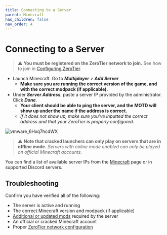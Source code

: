 ```yaml
---
title: Connecting to a Server
parent: Minecraft
has_children: false
nav_order: 4
---
```


# Connecting to a Server
> ⚠ **You must be registered on the ZeroTier network to join.** See how to join in [Configuring ZeroTier](https://drop8k.github.io/docs/misc/zerotier.html).

- Launch Minecraft. Go to ***Multiplayer*** > ***Add Server***
   - **Make sure you are running the correct version of the game, and with the correct modpack (if applicable).**
- Under ***Server Address***, paste a server IP provided by the administrator. Click ***Done***.
   - **Your client should be able to ping the server, and the MOTD will show up under the name if the address is correct.**
   - *If it does not show up, make sure you've inputted the correct address and that your ZeroTier is properly configured.*

![vmware_6Hxq7hcdWX](https://user-images.githubusercontent.com/92121005/181144329-62809c2c-7c10-4717-b6d5-b88dd4f62e01.gif)

> ⚠ **Note that cracked launchers can only play on servers that are in offline mode.** *Servers with online mode enabled can only be played on official Minecraft accounts.*

You can find a list of available server IPs from the [Minecraft](https://drop8k.github.io/docs/minecraft/main.html) page or in supported Discord servers.

## Troubleshooting
Confirm you have verified all of the following:

- The server is active and running
- The correct Minecraft version and modpack (if applicable)
- [Additional or updated mods](https://drop8k.github.io/docs/minecraft/extras.html) required by the server
- An official or cracked Minecraft account
- Proper [ZeroTier network configuration](https://drop8k.github.io/docs/misc/zerotier.html)
